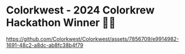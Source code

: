 # Colorkwest - 2024 Colorkrew Hackathon Winner 🥳🎉

https://github.com/Colorkwest/Colorkwest/assets/7856709/e9914982-1691-48c2-a8dc-ab8fc38b4f79

